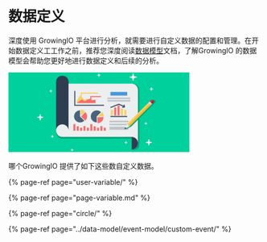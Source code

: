 # 数据定义

深度使用 GrowingIO 平台进行分析，就需要进行自定义数据的配置和管理。在开始数据定义工工作之前，推荐您深度阅读[数据模型](../data-model/)文档，了解GrowingIO 的数据模型会帮助您更好地进行数据定义和后续的分析。

![](../.gitbook/assets/wei-xin-tou-tu-10.282.jpg)

哪个GrowingIO 提供了如下这些数自定义数据。

{% page-ref page="user-variable/" %}

{% page-ref page="page-variable.md" %}

{% page-ref page="circle/" %}

{% page-ref page="../data-model/event-model/custom-event/" %}



